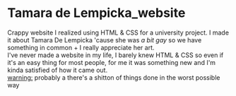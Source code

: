 # Tamara de Lempicka_website
Crappy website I realized using HTML & CSS for a university project. I made it about Tamara De Lempicka 'cause she was _a bit gay_ so we have something in common + I really appreciate her art. <br>
I've never made a website in my life, I barely knew HTML & CSS so even if it's an easy thing for most people, for me it was something new and I'm kinda satisfied of how it came out. 
<br>
<ins>warning:</ins> probably a there's a shitton of things done in the worst possible way 
